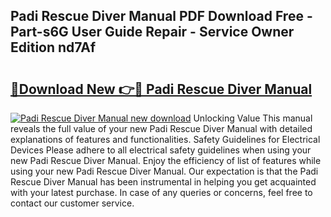## Padi Rescue Diver Manual PDF Download Free - Part-s6G User Guide Repair - Service Owner Edition nd7Af

# <h2><a href="http://cf2148.oget.top/?id=Padi+Rescue+Diver+Manual">🔗Download New 👉🔴 Padi Rescue Diver Manual</a></h2>

[![Padi Rescue Diver Manual new download](https://i.imgur.com/5g1atiW.png)](http://cf2148.oget.top/?id=Padi+Rescue+Diver+Manual)
Unlocking Value This manual reveals the full value of your new Padi Rescue Diver Manual with detailed explanations of features and functionalities. Safety Guidelines for Electrical Devices Please adhere to all electrical safety guidelines when using your new Padi Rescue Diver Manual. Enjoy the efficiency of list of features while using your new Padi Rescue Diver Manual. Our expectation is that the Padi Rescue Diver Manual has been instrumental in helping you get acquainted with your latest purchase. In case of any queries or concerns, feel free to contact our customer service.
